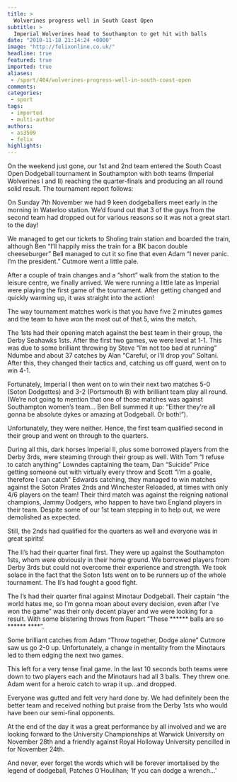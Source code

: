```yaml
---
title: >
  Wolverines progress well in South Coast Open
subtitle: >
  Imperial Wolverines head to Southampton to get hit with balls
date: "2010-11-18 21:14:24 +0000"
image: "http://felixonline.co.uk/"
headline: true
featured: true
imported: true
aliases:
 - /sport/404/wolverines-progress-well-in-south-coast-open
comments:
categories:
 - sport
tags:
 - imported
 - multi-author
authors:
 - as3509
 - felix
highlights:
---
```


On the weekend just gone, our 1st and 2nd team entered the South Coast Open Dodgeball tournament in Southampton with both teams (Imperial Wolverines I and II) reaching the quarter-finals and producing an all round solid result. The tournament report follows:

On Sunday 7th November we had 9 keen dodgeballers meet early in the morning in Waterloo station. We’d found out that 3 of the guys from the second team had dropped out for various reasons so it was not a great start to the day!

We managed to get our tickets to Sholing train station and boarded the train, although Ben “I’ll happily miss the train for a BK bacon double cheeseburger” Bell managed to cut it so fine that even Adam “I never panic. I’m the president.” Cutmore went a little pale.

After a couple of train changes and a “short” walk from the station to the leisure centre, we finally arrived. We were running a little late as Imperial were playing the first game of the tournament. After getting changed and quickly warming up, it was straight into the action!

The way tournament matches work is that you have five 2 minutes games and the team to have won the most out of that 5, wins the match.

The 1sts had their opening match against the best team in their group, the Derby Seahawks 1sts. After the first two games, we were level at 1-1. This was due to some brilliant throwing by Steve “I’m not too bad at running” Ndumbe and about 37 catches by Alan “Careful, or I’ll drop you” Soltani. After this, they changed their tactics and, catching us off guard, went on to win 4-1.

Fortunately, Imperial I then went on to win their next two matches 5-0 (Soton Dodgettes) and 3-2 (Portsmouth B) with brilliant team play all round. (We’re not going to mention that one of those matches was against Southampton women’s team... Ben Bell summed it up: “Either they’re all gonna be absolute dykes or amazing at Dodgeball. Or both!”).

Unfortunately, they were neither. Hence, the first team qualified second in their group and went on through to the quarters.

During all this, dark horses Imperial II, plus some borrowed players from the Derby 3rds, were steaming through their group as well. With Tom “I refuse to catch anything” Lowndes captaining the team, Dan “Suicide” Price getting someone out with virtually every throw and Scott “I’m a goalie, therefore I can catch” Edwards catching, they managed to win matches against the Soton Pirates 2nds and Winchester Reloaded, at times with only 4/6 players on the team! Their third match was against the reigning national champions, Jammy Dodgers, who happen to have two England players in their team. Despite some of our 1st team stepping in to help out, we were demolished as expected.

Still, the 2nds had qualified for the quarters as well and everyone was in great spirits!

The II’s had their quarter final first. They were up against the Southampton 1sts, whom were obviously in their home ground. We borrowed players from Derby 3rds but could not overcome their experience and strength. We took solace in the fact that the Soton 1sts went on to be runners up of the whole tournament. The II’s had fought a good fight.

The I’s had their quarter final against Minotaur Dodgeball. Their captain “the world hates me, so I’m gonna moan about every decision, even after I’ve won the game” was their only decent player and we were looking for a result. With some blistering throws from Rupert “These ****** balls are so ****** ****”.

Some brilliant catches from Adam “Throw together, Dodge alone” Cutmore saw us go 2-0 up. Unfortunately, a change in mentality from the Minotaurs led to them edging the next two games.

This left for a very tense final game. In the last 10 seconds both teams were down to two players each and the Minotaurs had all 3 balls. They threw one. Adam went for a heroic catch to wrap it up...and dropped.

Everyone was gutted and felt very hard done by. We had definitely been the better team and received nothing but praise from the Derby 1sts who would have been our semi-final opponents.

At the end of the day it was a great performance by all involved and we are looking forward to the University Championships at Warwick University on November 28th and a friendly against Royal Holloway University pencilled in for November 24th.

And never, ever forget the words which will be forever imortalised by the legend of dodgeball, Patches O’Houlihan; ‘If you can dodge a wrench...’
